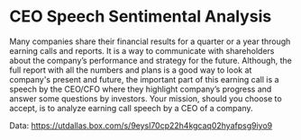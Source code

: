 # CEO Speech Sentimental Analysis

Many companies share their financial results for a quarter or a year through earning calls and reports. 
It is a way to communicate with shareholders about the company’s performance and strategy for the future. 
Although, the full report with all the numbers and plans is a good way to look at company's present and future, 
the important part of this earning call is a speech by the CEO/CFO where they highlight company’s progress and answer some questions by investors.
Your mission, should you choose to accept, is to analyze earning call speech by a CEO of a company.

Data:
https://utdallas.box.com/s/9eysl70cp22h4kgcaq02hyafpsg9iyo9
